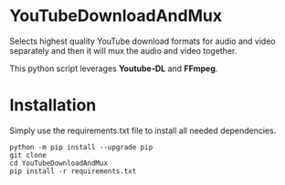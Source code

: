 # YouTubeDownloadAndMux
Selects highest quality YouTube download formats for audio and video separately and then it will mux the audio and video together.  

This python script leverages **Youtube-DL** and **FFmpeg**.  
# Installation  
Simply use the requirements.txt file to install all needed dependencies.  
```
python -m pip install --upgrade pip
git clone
cd YouTubeDownloadAndMux
pip install -r requirements.txt
```  

